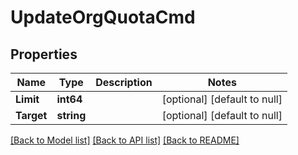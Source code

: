 # UpdateOrgQuotaCmd

## Properties
Name | Type | Description | Notes
------------ | ------------- | ------------- | -------------
**Limit** | **int64** |  | [optional] [default to null]
**Target** | **string** |  | [optional] [default to null]

[[Back to Model list]](../README.md#documentation-for-models) [[Back to API list]](../README.md#documentation-for-api-endpoints) [[Back to README]](../README.md)


